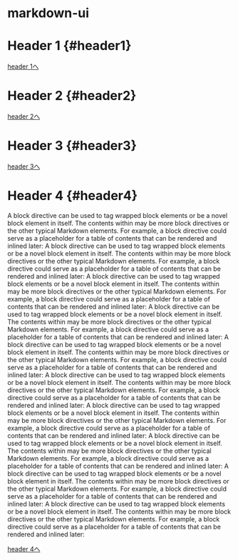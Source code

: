# markdown-ui

# Header 1 {#header1}

[header 1へ](#header1)





# Header 2 {#header2}

[header 2へ](#header2)






# Header 3 {#header3}

[header 3へ](#header3)





# Header 4 {#header4}

A block directive can be used to tag wrapped block elements or be a novel block element in itself. The contents within may be more block directives or the other typical Markdown elements.
For example, a block directive could serve as a placeholder for a table of contents that can be rendered and inlined later:
A block directive can be used to tag wrapped block elements or be a novel block element in itself. The contents within may be more block directives or the other typical Markdown elements.
For example, a block directive could serve as a placeholder for a table of contents that can be rendered and inlined later:
A block directive can be used to tag wrapped block elements or be a novel block element in itself. The contents within may be more block directives or the other typical Markdown elements.
For example, a block directive could serve as a placeholder for a table of contents that can be rendered and inlined later:
A block directive can be used to tag wrapped block elements or be a novel block element in itself. The contents within may be more block directives or the other typical Markdown elements.
For example, a block directive could serve as a placeholder for a table of contents that can be rendered and inlined later:
A block directive can be used to tag wrapped block elements or be a novel block element in itself. The contents within may be more block directives or the other typical Markdown elements.
For example, a block directive could serve as a placeholder for a table of contents that can be rendered and inlined later:
A block directive can be used to tag wrapped block elements or be a novel block element in itself. The contents within may be more block directives or the other typical Markdown elements.
For example, a block directive could serve as a placeholder for a table of contents that can be rendered and inlined later:
A block directive can be used to tag wrapped block elements or be a novel block element in itself. The contents within may be more block directives or the other typical Markdown elements.
For example, a block directive could serve as a placeholder for a table of contents that can be rendered and inlined later:
A block directive can be used to tag wrapped block elements or be a novel block element in itself. The contents within may be more block directives or the other typical Markdown elements.
For example, a block directive could serve as a placeholder for a table of contents that can be rendered and inlined later:
A block directive can be used to tag wrapped block elements or be a novel block element in itself. The contents within may be more block directives or the other typical Markdown elements.
For example, a block directive could serve as a placeholder for a table of contents that can be rendered and inlined later:
A block directive can be used to tag wrapped block elements or be a novel block element in itself. The contents within may be more block directives or the other typical Markdown elements.
For example, a block directive could serve as a placeholder for a table of contents that can be rendered and inlined later:

[header 4へ](#header4)
